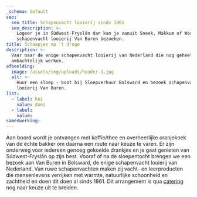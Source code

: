 ```yaml
---
_schema: default
seo:
  seo_title: Schapenvacht looierij sinds 1861
  seo_description: >-
    Logeer je in Súdwest-Fryslân dan kan je vanuit Sneek, Makkum of Workum ook
    schapenvacht looierij Van Buren bezoeken.
title: Schaapjes op 't droge
description: >-
  Vaar naar de enige schapenvacht looierij van Nederland die nog geheel
  ambachtelijk werken.
afbeelding:
  image: /assets/img/uploads/header-1.jpg
  alt: >-
    Huur een sloep - boot bij Sloepverhuur Bolsward en bezoek schapenvacht
    looierij Van Buren.
list:
  - label: hoi
    value: doei
  - label:
    value:
samenwerking:
---
```


Aan boord wordt je ontvangen met koffie/thee en overheerlijke oranjekoek van de echte bakker om daarna een route naar keuze te varen. Er zijn onderweg voor iedereen genoeg gekoelde drankjes en je gaat genieten van S&uacute;dwest-Frysl&acirc;n op zijn best. Vooraf of na de sloepentocht brengen we een bezoek aan Van Buren in Bolsward, de enige schapenvacht looierij van Nederland. Van ruwe schapenvachten maken zij vacht- en leerproducten die mensenlevens verrijken met warmte, natuurlijke schoonheid en zachtheid en doen dit doen al sinds 1861. Dit arrangement is qua [c](__notset__)[atering](https://sloepverhuurbolsward.nl/aanbod/catering) nog naar keuze uit te breiden.
